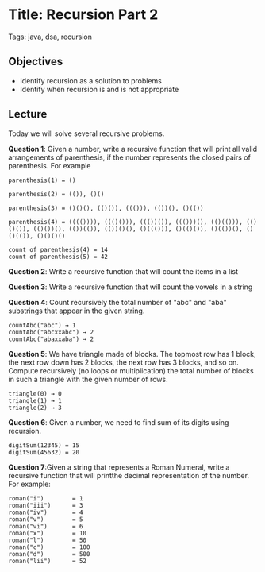 # Title: Recursion Part 2

Tags: java, dsa, recursion

## Objectives
- Identify recursion as a solution to problems
- Identify when recursion is and is not appropriate

## Lecture
Today we will solve several recursive problems.


**Question 1**: Given a number, write a recursive function that will print all valid  arrangements of parenthesis, if the number represents the closed pairs of parenthesis. For example

```
parenthesis(1) = ()

parenthesis(2) = (()), ()()

parenthesis(3) = ()()(), (()()), ((())), (())(), ()(())

parenthesis(4) = (((()))), ((()())), ((())()), ((()))(), (()(())), (()()()), (()())(), (())(()), (())()(), ()((())), ()(()()), ()(())(), ()()(()), ()()()()

count of parenthesis(4) = 14
count of parenthesis(5) = 42

```

**Question 2**: Write a recursive function that will count the items in a list

**Question 3**: Write a recursive function that will count the vowels in a string

**Question 4**: Count recursively the total number of "abc" and "aba" substrings that appear in the given string.
```
countAbc("abc") → 1
countAbc("abcxxabc") → 2
countAbc("abaxxaba") → 2
```

**Question 5**: We have triangle made of blocks. The topmost row has 1 block, the next row down has 2 blocks, the next row has 3 blocks, and so on. Compute recursively (no loops or multiplication) the total number of blocks in such a triangle with the given number of rows.
```
triangle(0) → 0
triangle(1) → 1
triangle(2) → 3
```

**Question 6**: Given a number, we need to find sum of its digits using recursion.
```
digitSum(12345) = 15
digitSum(45632) = 20
```        

**Question 7**:Given a string that represents a Roman Numeral, write a recursive function that will printthe decimal representation of the number. For example:
```
roman("i")        = 1
roman("iii")      = 3
roman("iv")       = 4
roman("v")        = 5
roman("vi")       = 6
roman("x")        = 10
roman("l")        = 50
roman("c")        = 100
roman("d")        = 500
roman("lii")      = 52
```
